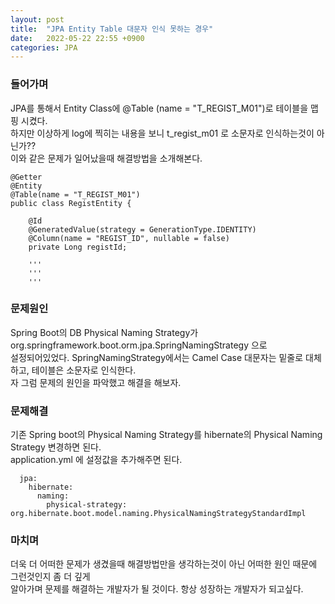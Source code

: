 ```yaml
---
layout: post
title:  "JPA Entity Table 대문자 인식 못하는 경우"
date:   2022-05-22 22:55 +0900
categories: JPA
---
```


### 들어가며
JPA를 통해서 Entity Class에 @Table (name = "T_REGIST_M01")로 테이블을 맵핑 시켰다.<br>
하지만 이상하게 log에 찍히는 내용을 보니 t_regist_m01 로 소문자로 인식하는것이 아닌가?? <br>
이와 같은 문제가 일어났을때 해결방법을 소개해본다.

```
@Getter
@Entity
@Table(name = "T_REGIST_M01")
public class RegistEntity {

    @Id
    @GeneratedValue(strategy = GenerationType.IDENTITY)
    @Column(name = "REGIST_ID", nullable = false)
    private Long registId;
    
    '''
    '''
    '''
```

### 문제원인
Spring Boot의 DB Physical Naming Strategy가 org.springframework.boot.orm.jpa.SpringNamingStrategy 으로<br>
설정되어있었다. SpringNamingStrategy에서는 Camel Case 대문자는 밑줄로 대체하고, 테이블은 소문자로 인식한다.<br>
자 그럼 문제의 원인을 파악했고 해결을 해보자.

### 문제해결
기존 Spring boot의 Physical Naming Strategy를 hibernate의 Physical Naming Strategy 변경하면 된다. <br>
application.yml 에 설정값을 추가해주면 된다.

```
  jpa:
    hibernate:
      naming:
        physical-strategy: org.hibernate.boot.model.naming.PhysicalNamingStrategyStandardImpl
```

### 마치며
더욱 더 어떠한 문제가 생겼을때 해결방법만을 생각하는것이 아닌 어떠한 원인 때문에 그런것인지 좀 더 깊게<br>
알아가며 문제를 해결하는 개발자가 될 것이다. 항상 성장하는 개발자가 되고싶다.
 




